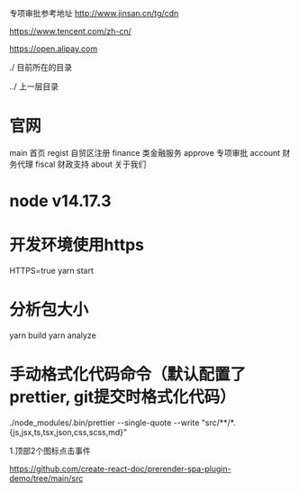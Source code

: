 专项审批参考地址
http://www.jinsan.cn/tg/cdn

https://www.tencent.com/zh-cn/

https://open.alipay.com


./ 目前所在的目录

../ 上一层目录
# 官网

main    首页
regist  自贸区注册
finance 类金融服务
approve 专项审批
account 财务代理
fiscal  财政支持
about   关于我们

# node v14.17.3
# 开发环境使用https
HTTPS=true yarn start
# 分析包大小
yarn build
yarn analyze

# 手动格式化代码命令（默认配置了prettier, git提交时格式化代码）
./node_modules/.bin/prettier --single-quote --write "src/**/*.{js,jsx,ts,tsx,json,css,scss,md}"


1.顶部2个图标点击事件


https://github.com/create-react-doc/prerender-spa-plugin-demo/tree/main/src